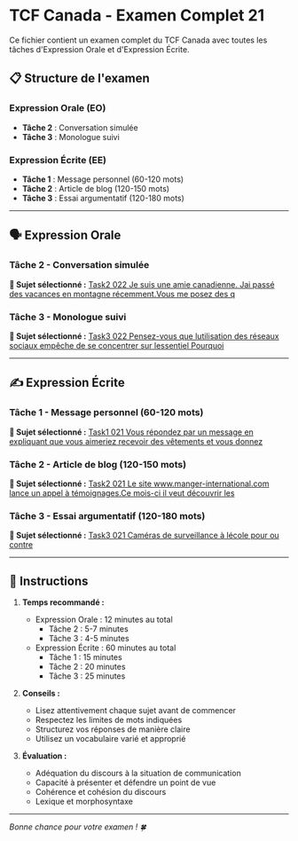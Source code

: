 # TCF Canada - Examen Complet 21

Ce fichier contient un examen complet du TCF Canada avec toutes les tâches d'Expression Orale et d'Expression Écrite.

## 📋 Structure de l'examen

### Expression Orale (EO)
- **Tâche 2** : Conversation simulée
- **Tâche 3** : Monologue suivi

### Expression Écrite (EE)  
- **Tâche 1** : Message personnel (60-120 mots)
- **Tâche 2** : Article de blog (120-150 mots)
- **Tâche 3** : Essai argumentatif (120-180 mots)

---

## 🗣️ Expression Orale

### Tâche 2 - Conversation simulée

**📄 Sujet sélectionné :** [Task2 022 Je suis une amie canadienne. Jai passé des vacances en montagne récemment.Vous me posez des q](tcf_canada/eo/task2/task2_022_Je_suis_une_amie_canadienne._Jai_passé_des_vacances_en_montagne_récemment.Vous_me_posez_des_q.md)

### Tâche 3 - Monologue suivi

**📄 Sujet sélectionné :** [Task3 022 Pensez-vous que lutilisation des réseaux sociaux empêche de se concentrer sur lessentiel Pourquoi](tcf_canada/eo/task3/task3_022_Pensez-vous_que_lutilisation_des_réseaux_sociaux_empêche_de_se_concentrer_sur_lessentiel_Pourquoi.md)

---

## ✍️ Expression Écrite

### Tâche 1 - Message personnel (60-120 mots)

**📄 Sujet sélectionné :** [Task1 021 Vous répondez par un message en expliquant que vous aimeriez recevoir des vêtements et vous donnez](tcf_canada/ee/task1/task1_021_Vous_répondez_par_un_message_en_expliquant_que_vous_aimeriez_recevoir_des_vêtements_et_vous_donnez.md)

### Tâche 2 - Article de blog (120-150 mots)

**📄 Sujet sélectionné :** [Task2 021 Le site www.manger-international.com lance un appel à témoignages.Ce mois-ci il veut découvrir les](tcf_canada/ee/task2/task2_021_Le_site_www.manger-international.com_lance_un_appel_à_témoignages.Ce_mois-ci_il_veut_découvrir_les.md)

### Tâche 3 - Essai argumentatif (120-180 mots)

**📄 Sujet sélectionné :** [Task3 021 Caméras de surveillance à lécole pour ou contre](tcf_canada/ee/task3/task3_021_Caméras_de_surveillance_à_lécole_pour_ou_contre.md)

---

## 📝 Instructions

1. **Temps recommandé :**
   - Expression Orale : 12 minutes au total
     - Tâche 2 : 5-7 minutes
     - Tâche 3 : 4-5 minutes
   - Expression Écrite : 60 minutes au total
     - Tâche 1 : 15 minutes
     - Tâche 2 : 20 minutes  
     - Tâche 3 : 25 minutes

2. **Conseils :**
   - Lisez attentivement chaque sujet avant de commencer
   - Respectez les limites de mots indiquées
   - Structurez vos réponses de manière claire
   - Utilisez un vocabulaire varié et approprié

3. **Évaluation :**
   - Adéquation du discours à la situation de communication
   - Capacité à présenter et défendre un point de vue
   - Cohérence et cohésion du discours
   - Lexique et morphosyntaxe

---

*Bonne chance pour votre examen ! 🍀*
